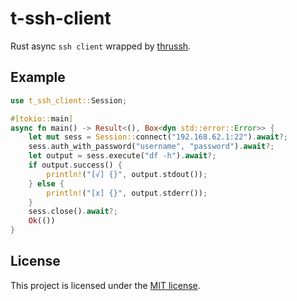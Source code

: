 # t-ssh-client
Rust async `ssh client` wrapped by [thrussh](https://pijul.org/thrussh).

## Example
```rust
use t_ssh_client::Session;

#[tokio::main]
async fn main() -> Result<(), Box<dyn std::error::Error>> {
    let mut sess = Session::connect("192.168.62.1:22").await?;
    sess.auth_with_password("username", "password").await?;
    let output = sess.execute("df -h").await?;
    if output.success() {
        println!("[√] {}", output.stdout());
    } else {
        println!("[x] {}", output.stderr());
    }
    sess.close().await?;
    Ok(())
}
```

## License

This project is licensed under the [MIT license].

[MIT license]: https://github.com/kolapapa/t-ssh-client/blob/main/LICENSE
